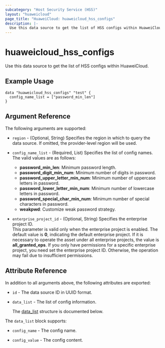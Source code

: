 ```yaml
---
subcategory: "Host Security Service (HSS)"
layout: "huaweicloud"
page_title: "HuaweiCloud: huaweicloud_hss_configs"
description: |-
  Use this data source to get the list of HSS configs within HuaweiCloud.
---
```


# huaweicloud_hss_configs

Use this data source to get the list of HSS configs within HuaweiCloud.

## Example Usage

```hcl
data "huaweicloud_hss_configs" "test" {
  config_name_list = ["password_min_len"]
}
```

## Argument Reference

The following arguments are supported:

* `region` - (Optional, String) Specifies the region in which to query the data source.
  If omitted, the provider-level region will be used.

* `config_name_list` - (Required, List) Specifies the list of config names.  
  The valid values are as follows:
  + **password_min_len**: Minimum password length.
  + **password_digit_min_num**: Minimum number of digits in password.
  + **password_upper_letter_min_num**: Minimum number of uppercase letters in password.
  + **password_lower_letter_min_num**: Minimum number of lowercase letters in password.
  + **password_special_char_min_num**: Minimum number of special characters in password.
  + **weakpwd**: Customize weak password strategy.

* `enterprise_project_id` - (Optional, String) Specifies the enterprise project ID.  
  This parameter is valid only when the enterprise project is enabled.
  The default value is **0**, indicating the default enterprise project.
  If it is necessary to operate the asset under all enterprise projects, the value is **all_granted_eps**.
  If you only have permissions for a specific enterprise project, you need set the enterprise project ID. Otherwise,
  the operation may fail due to insufficient permissions.

## Attribute Reference

In addition to all arguments above, the following attributes are exported:

* `id` - The data source ID in UUID format.

* `data_list` - The list of config information.

  The [data_list](#data_list_struct) structure is documented below.

<a name="data_list_struct"></a>
The `data_list` block supports:

* `config_name` - The config name.

* `config_value` - The config content.
